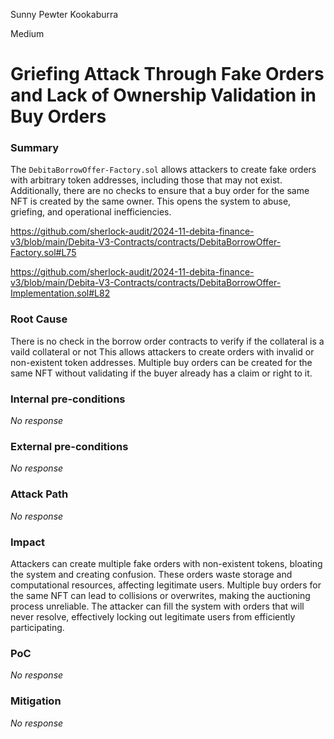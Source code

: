 Sunny Pewter Kookaburra

Medium

# Griefing Attack Through Fake Orders and Lack of Ownership Validation in Buy Orders

### Summary

The `DebitaBorrowOffer-Factory.sol` allows attackers to create fake orders with arbitrary token addresses, including those that may not exist. Additionally, there are no checks to ensure that a buy order for the same NFT is created by the same owner. This opens the system to abuse, griefing, and operational inefficiencies.

https://github.com/sherlock-audit/2024-11-debita-finance-v3/blob/main/Debita-V3-Contracts/contracts/DebitaBorrowOffer-Factory.sol#L75

https://github.com/sherlock-audit/2024-11-debita-finance-v3/blob/main/Debita-V3-Contracts/contracts/DebitaBorrowOffer-Implementation.sol#L82

### Root Cause

There is no check in the borrow order contracts to verify if the collateral is a vaild collateral or not This allows attackers to create orders with invalid or non-existent token addresses.
Multiple buy orders can be created for the same NFT without validating if the buyer already has a claim or right to it.

### Internal pre-conditions

_No response_

### External pre-conditions

_No response_

### Attack Path

_No response_

### Impact

Attackers can create multiple fake orders with non-existent tokens, bloating the system and creating confusion.
These orders waste storage and computational resources, affecting legitimate users.
Multiple buy orders for the same NFT can lead to collisions or overwrites, making the auctioning process unreliable.
The attacker can fill the system with orders that will never resolve, effectively locking out legitimate users from efficiently participating.

### PoC

_No response_

### Mitigation

_No response_